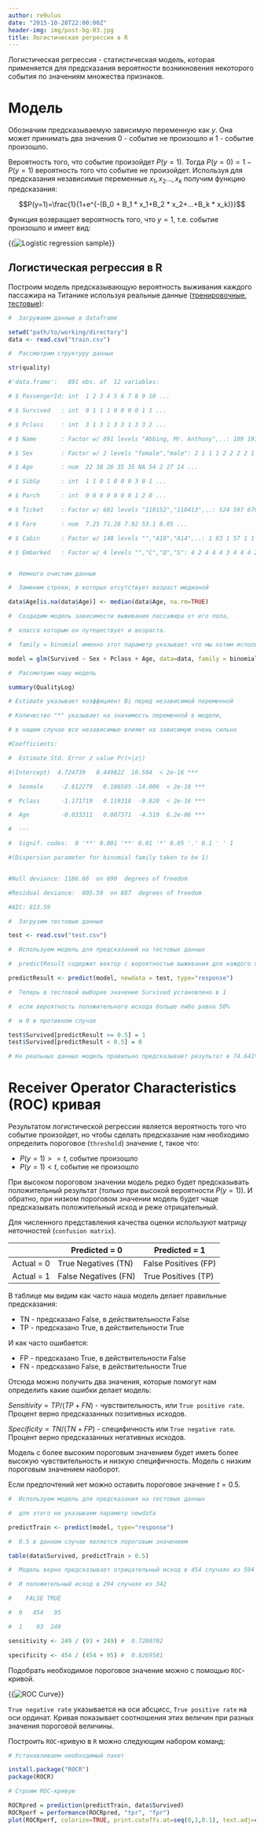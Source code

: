 ```yaml
---
author: re9ulus
date: "2015-10-28T22:00:00Z"
header-img: img/post-bg-03.jpg
title: Логистическая регрессия в R
---
```


Логистическая регрессия - статистическая модель, которая применяется для предсказания вероятности возникновения некоторого события по значениям множества признаков.

<!--more-->

# Модель

Обозначим предсказываемую зависимую переменную как $y$. Она может принимать два значения $0$ - событие не произошло и $1$ - событие произошло.

Вероятность того, что событие произойдет $P(y=1)$.
Тогда $P(y=0)=1 - P(y=1)$ вероятность того что событие не произойдет.
Используя для предсказания независимые переменные $x_1, x_2...,x_k$ получим функцию предсказания:

$$P(y=1)=\frac{1}{1+e^{-(B_0 + B_1 * x_1+B_2 * x_2+...+B_k * x_k)}}$$

Функция возвращает вероятность того, что $y=1$, т.е. событие произошло и имеет вид:

{{<image src="/img/logistic_regression/Logistic-curve.svg.png" alt="Logistic regression sample" position="center">}}

## Логистическая регрессия в R

Построим модель предсказывающую вероятность выживания каждого пассажира на Титанике используя реальные данные ([тренировочные](/assets/logistic_regression/titanic_data/train.csv), [тестовые](/assets/logistic_regression/titanic_data/test.csv)):

```R
#  Загружаем данные в dataframe

setwd("path/to/working/directory")
data <- read.csv("train.csv")

#  Рассмотрим структуру данных

str(quality)

#'data.frame':   891 obs. of  12 variables:

# $ PassengerId: int  1 2 3 4 5 6 7 8 9 10 ...

# $ Survived   : int  0 1 1 1 0 0 0 0 1 1 ...

# $ Pclass     : int  3 1 3 1 3 3 1 3 3 2 ...

# $ Name       : Factor w/ 891 levels "Abbing, Mr. Anthony",..: 109 191 358 277 16 559 520 629 417 581 ...

# $ Sex        : Factor w/ 2 levels "female","male": 2 1 1 1 2 2 2 2 1 1 ...

# $ Age        : num  22 38 26 35 35 NA 54 2 27 14 ...

# $ SibSp      : int  1 1 0 1 0 0 0 3 0 1 ...

# $ Parch      : int  0 0 0 0 0 0 0 1 2 0 ...

# $ Ticket     : Factor w/ 681 levels "110152","110413",..: 524 597 670 50 473 276 86 396 345 133 ...

# $ Fare       : num  7.25 71.28 7.92 53.1 8.05 ...

# $ Cabin      : Factor w/ 148 levels "","A10","A14",..: 1 83 1 57 1 1 131 1 1 1 ...

# $ Embarked   : Factor w/ 4 levels "","C","Q","S": 4 2 4 4 4 3 4 4 4 2 ...


#  Немного очистим данные

#  Заменим строки, в которых отсутствует возраст медианой

data$Age[is.na(data$Age)] <- median(data$Age, na.rm=TRUE)

#  Создадим модель зависимости выживания пассажира от его пола,

#  класса которым он путешествует и возраста.

#  family = binomial именно этот параметр указывает что мы хотим использовать логистическую регрессию

model = glm(Survived ~ Sex + Pclass + Age, data=data, family = binomial)

#  Рассмотрим нашу модель

summary(QualityLog)

# Estimate указывает коэффициент Bi перед независимой переменной

# Количество "*" указывает на значимость переменной в модели,

# в нашем случае все независимые влияют на зависимую очень сильно

#Coefficients:

#  Estimate Std. Error z value Pr(>|z|)    

#(Intercept)  4.724739   0.449822  10.504  < 2e-16 ***

#  Sexmale     -2.612279   0.186505 -14.006  < 2e-16 ***

#  Pclass      -1.171719   0.119318  -9.820  < 2e-16 ***

#  Age         -0.033311   0.007371  -4.519  6.2e-06 ***

#  ---

#  Signif. codes:  0 '**' 0.001 '**' 0.01 '*' 0.05 '.' 0.1 ' ' 1

#(Dispersion parameter for binomial family taken to be 1)


#Null deviance: 1186.66  on 890  degrees of freedom

#Residual deviance:  805.59  on 887  degrees of freedom

#AIC: 813.59

#  Загрузим тестовые данные

test <- read.csv("test.csv")

#  Используем модель для предсказаний на тестовых данных

#  predictResult содержит вектор с вероятностью выживания для каждого пассажира

predictResult <- predict(model, newdata = test, type="response")

#  Теперь в тестовой выборке значение Survived установлено в 1

#  если вероятность положительного исхода больше либо равна 50%

#  и 0 в противном случае

test$Survived[predictResult >= 0.5] = 1
test$Survived[predictResult < 0.5] = 0

# На реальных данных модель правильно предсказывает результат в 74.641% случаев.
```

# Receiver Operator Characteristics (ROC) кривая

Результатом логистической регрессии является вероятность того что событие произойдет, но чтобы сделать предсказание нам необходимо определить пороговое (`threshold`) значение $t$, такое что:

- $P(y = 1) >= t$, событие произошло
- $P(y = 1) < t$, событие не произошло

При высоком пороговом значении модель редко будет предсказывать положительный результат (только при высокой вероятности $P(y=1)$).
И обратно, при низком пороговом значении модель будет чаще предсказывать положительный исход и реже отрицательный.

Для численного представления качества оценки используют матрицу неточностей (`confusion matrix`).

|                | Predicted = 0|  Predicted = 1 |
-----------------|------------|---------------|
| Actual = 0     | True Negatives (TN) | False Positives (FP) |
| Actual = 1     | False Negatives (FN) | True Positives (TP) |

В таблице мы видим как часто наша модель делает правильные предсказания:

* TN - предсказано False, в действительности False
* TP - предсказано True, в действительности True

И как часто ошибается:

* FP - предсказано True, в действительности False
* FN - предсказано False, в действительности True

Отсюда можно получить два значения, которые помогут нам определить какие ошибки делает модель:

$Sensitivity = TP / (TP + FN)$ - чувствительность, или `True positive rate`. Процент верно предсказанных позитивных исходов.

$Specificity = TN / (TN + FP)$ - специфичность или `True negative rate`. Процент верно предсказанных негативных исходов.

Модель с более высоким пороговым значением будет иметь более высокую чувствительность и низкую специфичность. Модель с низким пороговым значением наоборот.

Если предпочтений нет можно оставить пороговое значение $t = 0.5$.

```R
#  Используем модель для предсказания на тестовых данных

#  для этого не указываем параметр newdata

predictTrain <- predict(model, type="response")

#  0.5 в данном случае является пороговым значением

table(data$Survived, predictTrain > 0.5)

#  Модель верно предсказывает отрицательный исход в 454 случаях из 594

#  И положительный исход в 294 случаях из 342

#    FALSE TRUE

#  0   454   95

#  1    93  249

sensitivity <- 249 / (93 + 249) #  0.7280702

specificity <- 454 / (454 + 95) #  0.8269581
```

Подобрать необходимое пороговое значение можно с помощью `ROC`-кривой.

{{<image src="/img/logistic_regression/roc_curve.png" alt="ROC Curve" position="center">}}

`True negative rate` указывается на оси абсцисс, `True positive rate` на оси ординат. Кривая показывает соотношения этих величин при разных значения пороговой величины.

Построить `ROC`-кривую в `R` можно следующим набором команд:

```R
# Устанавливаем необходимый пакет

install.package("ROCR")
package(ROCR)

# Строим ROC-кривую

ROCRpred = prediction(predictTrain, data$Survived)
ROCRperf = performance(ROCRpred, "tpr", "fpr")
plot(ROCRperf, colorize=TRUE, print.cutoffs.at=seq(0,1,0.1), text.adj=c(-0.2,1.7))
```
